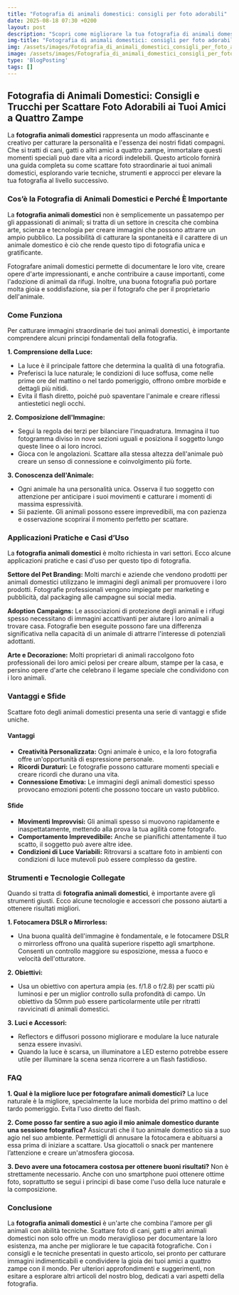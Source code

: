 ```yaml
---
title: "Fotografia di animali domestici: consigli per foto adorabili"
date: 2025-08-18 07:30 +0200
layout: post
description: "Scopri come migliorare la tua fotografia di animali domestici con consigli utili e attrezzature adatte per foto di cani, gatti e cuccioli irresistibili."
img-title: "Fotografia di animali domestici: consigli per foto adorabili"
img: /assets/images/Fotografia_di_animali_domestici_consigli_per_foto_adorabili.jpg
image: /assets/images/Fotografia_di_animali_domestici_consigli_per_foto_adorabili.jpg
type: 'BlogPosting'
tags: []
---
```


## Fotografia di Animali Domestici: Consigli e Trucchi per Scattare Foto Adorabili ai Tuoi Amici a Quattro Zampe

La **fotografia animali domestici** rappresenta un modo affascinante e creativo per catturare la personalità e l'essenza dei nostri fidati compagni. Che si tratti di cani, gatti o altri amici a quattro zampe, immortalare questi momenti speciali può dare vita a ricordi indelebili. Questo articolo fornirà una guida completa su come scattare foto straordinarie ai tuoi animali domestici, esplorando varie tecniche, strumenti e approcci per elevare la tua fotografia al livello successivo.

### Cos’è la Fotografia di Animali Domestici e Perché È Importante

La **fotografia animali domestici** non è semplicemente un passatempo per gli appassionati di animali; si tratta di un settore in crescita che combina arte, scienza e tecnologia per creare immagini che possono attrarre un ampio pubblico. La possibilità di catturare la spontaneità e il carattere di un animale domestico è ciò che rende questo tipo di fotografia unica e gratificante.

Fotografare animali domestici permette di documentare le loro vite, creare opere d'arte impressionanti, e anche contribuire a cause importanti, come l'adozione di animali da rifugi. Inoltre, una buona fotografia può portare molta gioia e soddisfazione, sia per il fotografo che per il proprietario dell'animale.

### Come Funziona

Per catturare immagini straordinarie dei tuoi animali domestici, è importante comprendere alcuni principi fondamentali della fotografia.

**1. Comprensione della Luce:**
   - La luce è il principale fattore che determina la qualità di una fotografia. 
   - Preferisci la luce naturale; le condizioni di luce soffusa, come nelle prime ore del mattino o nel tardo pomeriggio, offrono ombre morbide e dettagli più nitidi. 
   - Evita il flash diretto, poiché può spaventare l'animale e creare riflessi antiestetici negli occhi.

**2. Composizione dell'Immagine:**
   - Segui la regola dei terzi per bilanciare l'inquadratura. Immagina il tuo fotogramma diviso in nove sezioni uguali e posiziona il soggetto lungo queste linee o ai loro incroci.
   - Gioca con le angolazioni. Scattare alla stessa altezza dell'animale può creare un senso di connessione e coinvolgimento più forte.

**3. Conoscenza dell'Animale:**
   - Ogni animale ha una personalità unica. Osserva il tuo soggetto con attenzione per anticipare i suoi movimenti e catturare i momenti di massima espressività.
   - Sii paziente. Gli animali possono essere imprevedibili, ma con pazienza e osservazione scoprirai il momento perfetto per scattare.

### Applicazioni Pratiche e Casi d’Uso

La **fotografia animali domestici** è molto richiesta in vari settori. Ecco alcune applicazioni pratiche e casi d'uso per questo tipo di fotografia.

**Settore del Pet Branding:**
Molti marchi e aziende che vendono prodotti per animali domestici utilizzano le immagini degli animali per promuovere i loro prodotti. Fotografie professionali vengono impiegate per marketing e pubblicità, dal packaging alle campagne sui social media.

**Adoption Campaigns:**
Le associazioni di protezione degli animali e i rifugi spesso necessitano di immagini accattivanti per aiutare i loro animali a trovare casa. Fotografie ben eseguite possono fare una differenza significativa nella capacità di un animale di attrarre l'interesse di potenziali adottanti.

**Arte e Decorazione:**
Molti proprietari di animali raccolgono foto professionali dei loro amici pelosi per creare album, stampe per la casa, e persino opere d'arte che celebrano il legame speciale che condividono con i loro animali.

### Vantaggi e Sfide

Scattare foto degli animali domestici presenta una serie di vantaggi e sfide uniche.

#### Vantaggi

- **Creatività Personalizzata:** Ogni animale è unico, e la loro fotografia offre un'opportunità di espressione personale.
- **Ricordi Duraturi:** Le fotografie possono catturare momenti speciali e creare ricordi che durano una vita.
- **Connessione Emotiva:** Le immagini degli animali domestici spesso provocano emozioni potenti che possono toccare un vasto pubblico.

#### Sfide

- **Movimenti Improvvisi:** Gli animali spesso si muovono rapidamente e inaspettatamente, mettendo alla prova la tua agilità come fotografo.
- **Comportamento Imprevedibile:** Anche se pianifichi attentamente il tuo scatto, il soggetto può avere altre idee.
- **Condizioni di Luce Variabili:** Ritrovarsi a scattare foto in ambienti con condizioni di luce mutevoli può essere complesso da gestire.

### Strumenti e Tecnologie Collegate

Quando si tratta di **fotografia animali domestici**, è importante avere gli strumenti giusti. Ecco alcune tecnologie e accessori che possono aiutarti a ottenere risultati migliori.

**1. Fotocamera DSLR o Mirrorless:**
   - Una buona qualità dell'immagine è fondamentale, e le fotocamere DSLR o mirrorless offrono una qualità superiore rispetto agli smartphone. Consenti un controllo maggiore su esposizione, messa a fuoco e velocità dell'otturatore.

**2. Obiettivi:**
   - Usa un obiettivo con apertura ampia (es. f/1.8 o f/2.8) per scatti più luminosi e per un miglior controllo sulla profondità di campo. Un obiettivo da 50mm può essere particolarmente utile per ritratti ravvicinati di animali domestici.

**3. Luci e Accessori:**
   - Reflectors e diffusori possono migliorare e modulare la luce naturale senza essere invasivi.
   - Quando la luce è scarsa, un illuminatore a LED esterno potrebbe essere utile per illuminare la scena senza ricorrere a un flash fastidioso.

### FAQ

**1. Qual è la migliore luce per fotografare animali domestici?**
La luce naturale è la migliore, specialmente la luce morbida del primo mattino o del tardo pomeriggio. Evita l'uso diretto del flash.

**2. Come posso far sentire a suo agio il mio animale domestico durante una sessione fotografica?**
Assicurati che il tuo animale domestico sia a suo agio nel suo ambiente. Permettigli di annusare la fotocamera e abituarsi a essa prima di iniziare a scattare. Usa giocattoli o snack per mantenere l’attenzione e creare un'atmosfera giocosa.

**3. Devo avere una fotocamera costosa per ottenere buoni risultati?**
Non è strettamente necessario. Anche con uno smartphone puoi ottenere ottime foto, soprattutto se segui i principi di base come l'uso della luce naturale e la composizione.

### Conclusione

La **fotografia animali domestici** è un'arte che combina l'amore per gli animali con abilità tecniche. Scattare foto di cani, gatti e altri animali domestici non solo offre un modo meraviglioso per documentare la loro esistenza, ma anche per migliorare le tue capacità fotografiche. Con i consigli e le tecniche presentati in questo articolo, sei pronto per catturare immagini indimenticabili e condividere la gioia dei tuoi amici a quattro zampe con il mondo. Per ulteriori approfondimenti e suggerimenti, non esitare a esplorare altri articoli del nostro blog, dedicati a vari aspetti della fotografia.